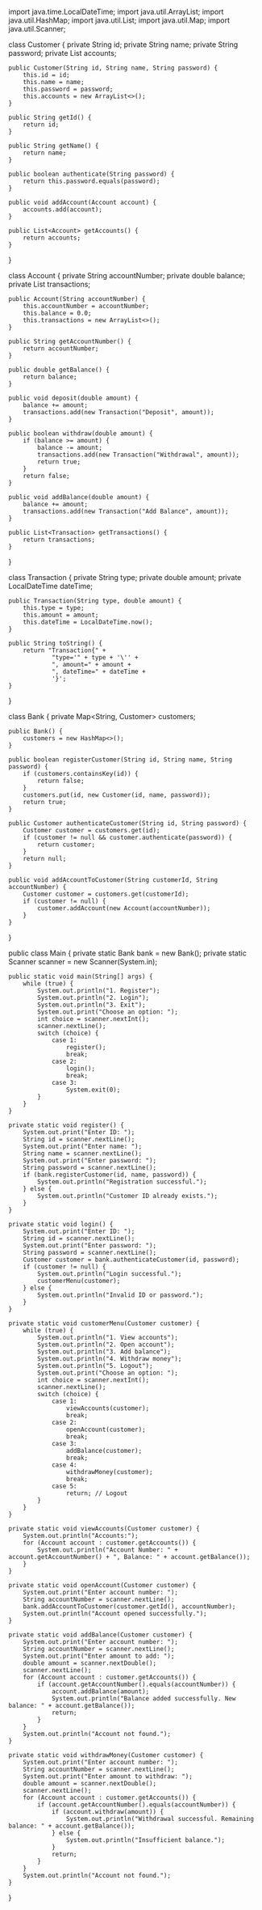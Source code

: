  import java.time.LocalDateTime;
import java.util.ArrayList;
import java.util.HashMap;
import java.util.List;
import java.util.Map;
import java.util.Scanner;

class Customer {
    private String id;
    private String name;
    private String password;
    private List<Account> accounts;

    public Customer(String id, String name, String password) {
        this.id = id;
        this.name = name;
        this.password = password;
        this.accounts = new ArrayList<>();
    }

    public String getId() {
        return id;
    }

    public String getName() {
        return name;
    }

    public boolean authenticate(String password) {
        return this.password.equals(password);
    }

    public void addAccount(Account account) {
        accounts.add(account);
    }

    public List<Account> getAccounts() {
        return accounts;
    }
}

class Account {
    private String accountNumber;
    private double balance;
    private List<Transaction> transactions;

    public Account(String accountNumber) {
        this.accountNumber = accountNumber;
        this.balance = 0.0;
        this.transactions = new ArrayList<>();
    }

    public String getAccountNumber() {
        return accountNumber;
    }

    public double getBalance() {
        return balance;
    }

    public void deposit(double amount) {
        balance += amount;
        transactions.add(new Transaction("Deposit", amount));
    }

    public boolean withdraw(double amount) {
        if (balance >= amount) {
            balance -= amount;
            transactions.add(new Transaction("Withdrawal", amount));
            return true;
        }
        return false;
    }

    public void addBalance(double amount) {
        balance += amount;
        transactions.add(new Transaction("Add Balance", amount));
    }

    public List<Transaction> getTransactions() {
        return transactions;
    }
}

class Transaction {
    private String type;
    private double amount;
    private LocalDateTime dateTime;

    public Transaction(String type, double amount) {
        this.type = type;
        this.amount = amount;
        this.dateTime = LocalDateTime.now();
    }

    public String toString() {
        return "Transaction{" +
                "type='" + type + '\'' +
                ", amount=" + amount +
                ", dateTime=" + dateTime +
                '}';
    }
}

class Bank {
    private Map<String, Customer> customers;

    public Bank() {
        customers = new HashMap<>();
    }

    public boolean registerCustomer(String id, String name, String password) {
        if (customers.containsKey(id)) {
            return false;
        }
        customers.put(id, new Customer(id, name, password));
        return true;
    }

    public Customer authenticateCustomer(String id, String password) {
        Customer customer = customers.get(id);
        if (customer != null && customer.authenticate(password)) {
            return customer;
        }
        return null;
    }

    public void addAccountToCustomer(String customerId, String accountNumber) {
        Customer customer = customers.get(customerId);
        if (customer != null) {
            customer.addAccount(new Account(accountNumber));
        }
    }
}

public class Main {
    private static Bank bank = new Bank();
    private static Scanner scanner = new Scanner(System.in);

    public static void main(String[] args) {
        while (true) {
            System.out.println("1. Register");
            System.out.println("2. Login");
            System.out.println("3. Exit");
            System.out.print("Choose an option: ");
            int choice = scanner.nextInt();
            scanner.nextLine();
            switch (choice) {
                case 1:
                    register();
                    break;
                case 2:
                    login();
                    break;
                case 3:
                    System.exit(0);
            }
        }
    }

    private static void register() {
        System.out.print("Enter ID: ");
        String id = scanner.nextLine();
        System.out.print("Enter name: ");
        String name = scanner.nextLine();
        System.out.print("Enter password: ");
        String password = scanner.nextLine();
        if (bank.registerCustomer(id, name, password)) {
            System.out.println("Registration successful.");
        } else {
            System.out.println("Customer ID already exists.");
        }
    }

    private static void login() {
        System.out.print("Enter ID: ");
        String id = scanner.nextLine();
        System.out.print("Enter password: ");
        String password = scanner.nextLine();
        Customer customer = bank.authenticateCustomer(id, password);
        if (customer != null) {
            System.out.println("Login successful.");
            customerMenu(customer);
        } else {
            System.out.println("Invalid ID or password.");
        }
    }

    private static void customerMenu(Customer customer) {
        while (true) {
            System.out.println("1. View accounts");
            System.out.println("2. Open account");
            System.out.println("3. Add balance");
            System.out.println("4. Withdraw money");
            System.out.println("5. Logout");
            System.out.print("Choose an option: ");
            int choice = scanner.nextInt();
            scanner.nextLine();
            switch (choice) {
                case 1:
                    viewAccounts(customer);
                    break;
                case 2:
                    openAccount(customer);
                    break;
                case 3:
                    addBalance(customer);
                    break;
                case 4:
                    withdrawMoney(customer);
                    break;
                case 5:
                    return; // Logout
            }
        }
    }

    private static void viewAccounts(Customer customer) {
        System.out.println("Accounts:");
        for (Account account : customer.getAccounts()) {
            System.out.println("Account Number: " + account.getAccountNumber() + ", Balance: " + account.getBalance());
        }
    }

    private static void openAccount(Customer customer) {
        System.out.print("Enter account number: ");
        String accountNumber = scanner.nextLine();
        bank.addAccountToCustomer(customer.getId(), accountNumber);
        System.out.println("Account opened successfully.");
    }

    private static void addBalance(Customer customer) {
        System.out.print("Enter account number: ");
        String accountNumber = scanner.nextLine();
        System.out.print("Enter amount to add: ");
        double amount = scanner.nextDouble();
        scanner.nextLine();
        for (Account account : customer.getAccounts()) {
            if (account.getAccountNumber().equals(accountNumber)) {
                account.addBalance(amount);
                System.out.println("Balance added successfully. New balance: " + account.getBalance());
                return;
            }
        }
        System.out.println("Account not found.");
    }

    private static void withdrawMoney(Customer customer) {
        System.out.print("Enter account number: ");
        String accountNumber = scanner.nextLine();
        System.out.print("Enter amount to withdraw: ");
        double amount = scanner.nextDouble();
        scanner.nextLine();
        for (Account account : customer.getAccounts()) {
            if (account.getAccountNumber().equals(accountNumber)) {
                if (account.withdraw(amount)) {
                    System.out.println("Withdrawal successful. Remaining balance: " + account.getBalance());
                } else {
                    System.out.println("Insufficient balance.");
                }
                return;
            }
        }
        System.out.println("Account not found.");
    }
}

